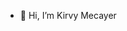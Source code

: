 - 👋 Hi, I’m Kirvy Mecayer


<!---
Hrppp/Hrppp is a ✨ special ✨ repository because its `README.md` (this file) appears on your GitHub profile.
You can click the Preview link to take a look at your changes.
--->
